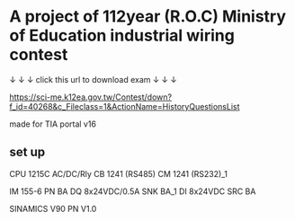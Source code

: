 # A project of 112year (R.O.C) Ministry of Education industrial wiring contest
↓ ↓ ↓ click this url to download exam ↓ ↓ ↓

https://sci-me.k12ea.gov.tw/Contest/down?f_id=40268&c_Fileclass=1&ActionName=HistoryQuestionsList

made for TIA portal v16

## set up
CPU 1215C AC/DC/Rly
CB 1241 (RS485)
CM 1241 (RS232)_1

IM 155-6 PN BA
DQ 8x24VDC/0.5A SNK BA_1
DI 8x24VDC SRC BA

SINAMICS V90 PN V1.0
